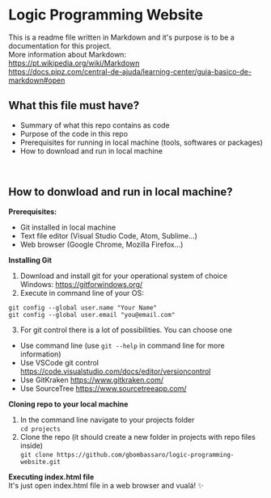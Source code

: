 # Logic Programming Website

This is a readme file written in Markdown and it's purpose is to be a documentation for this project.
<br/>More information about Markdown:
<br/>https://pt.wikipedia.org/wiki/Markdown
<br/>https://docs.pipz.com/central-de-ajuda/learning-center/guia-basico-de-markdown#open

## What this file must have?
- Summary of what this repo contains as code
- Purpose of the code in this repo
- Prerequisites for running in local machine (tools, softwares or packages)
- How to download and run in local machine

<br/>

## How to donwload and run in local machine?

**Prerequisites:**
- Git installed in local machine
- Text file editor (Visual Studio Code, Atom, Sublime...)
- Web browser (Google Chrome, Mozilla Firefox...)

**Installing Git**
1. Download and install git for your operational system of choice
<br/>Windows: https://gitforwindows.org/
2. Execute in command line of your OS:

```
git config --global user.name "Your Name"
git config --global user.email "you@email.com"
```

3. For git control there is a lot of possibilities. You can choose one
- Use command line (use ```git --help``` in command line for more information)
- Use VSCode git control https://code.visualstudio.com/docs/editor/versioncontrol
- Use GitKraken https://www.gitkraken.com/
- Use SourceTree https://www.sourcetreeapp.com/

**Cloning repo to your local machine**
1. In the command line navigate to your projects folder
<br/>```cd projects```
2. Clone the repo (it should create a new folder in projects with repo files inside)
<br/>```git clone https://github.com/gbombassaro/logic-programming-website.git```

**Executing index.html file**
<br/>It's just open index.html file in a web browser and vualá! ✨
